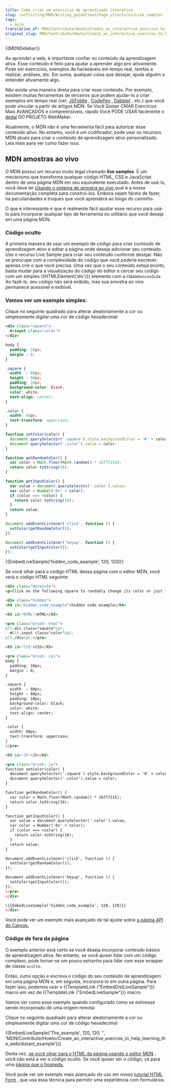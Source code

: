 ```yaml
---
title: Como criar um exercício de aprendizado interativo
slug: conflicting/MDN/Writing_guidelines/Page_structures/Live_samples
tags:
  - Guía
translation_of: MDN/Contribute/Howto/Create_an_interactive_exercise_to_help_learning_the_web
original_slug: MDN/Contribute/Howto/Create_an_interactive_exercise_to_help_learning_the_web
---
```

{{MDNSidebar}}

Ao aprender a web, é importante confiar no conteúdo da aprendizagem ativa. Esse conteúdo é feito para ajudar a aprender algo pró-ativamente. Pode ser exercícios, exemplos de hackeáveis ​​em tempo real, tarefas a realizar, análises, etc. Em suma, qualquer coisa que desejar, ajuda alguém a entender ativamente algo.

Não existe uma maneira direta para criar esse conteúdo. Por exemplo, existem muitas ferramentas de terceiros que podem ajudar-lo a criar exemplos em tempo real (ver: [JSFiddle](https://jsfiddle.net/) , [CodePen](https://codepen.io/) , [Dabblet](http://dabblet.com/) , etc.) que você pode vincular a partir de artigos MDN. Se Você Quiser CRIAR Exercícios Mais AVANÇADOS e compreensíveis, rápido Você PODE USAR fácilmente o [dedal](https://thimble.mozilla.org) DO PROJETO WebMaker.

Atualmente, o MDN não é uma ferramenta fácil para autorizar esse conteúdo ativo. No entanto, você é um codificador, pode usar os recursos MDN atuais para criar o conteúdo de aprendizagem ativo personalizado. Leia mais para ver como fazer isso.

## MDN amostras ao vivo

O MDN possui um recurso muito legal chamado **live samples**. É um mecanismo que transforma qualquer código HTML, CSS e JavaScript dentro de uma página MDN em seu equivalente executado. Antes de usá-lo, você deve ler [Usando o sistema de amostra ao vivo](/pt-BR/docs/MDN/Contribute/Editor/Live_samples),qual é a nossa documentação completa para construí-los. Embora sejam fáceis de fazer, há peculiaridades e truques que você aprenderá ao longo do caminho.

O que é interessante é que é realmente fácil ajustar esse recurso para usá-lo para incorporar qualquer tipo de ferramenta ou utilitário que você deseja em uma página MDN.

### Código oculto

A primeira maneira de usar um exemplo de código para criar conteúdo de aprendizagem ativo é editar a página onde deseja adicionar seu conteúdo. Use o recurso Live Sample para criar seu conteúdo conforme desejar. Não se preocupe com a complexidade do código que você poderia escrever; apenas crie o que você precisa. Uma vez que o seu conteúdo esteja pronto, basta mudar para a visualização do código do editor e cercar seu código com um simples {{HTMLElement('div')}} elemento com a classe`escondida`. Ao fazê-lo, seu código não será exibido, mas sua amostra ao vivo permanece acessível e exibível.

### Vamos ver um exemplo simples:

Clique no seguinte quadrado para alterar aleatoriamente a cor ou simplesmente digitar uma cor de código hexadecimal

```html hidden
<div class="square">
  #<input class="color">
</div>
```

```css hidden
body {
  padding: 10px;
  margin : 0;
}

.square {
  width  : 80px;
  height : 80px;
  padding: 10px;
  background-color: black;
  color: white;
  text-align: center;
}

.color {
  width: 60px;
  text-transform: uppercase;
}
```

```js hidden
function setColor(color) {
  document.querySelector('.square').style.backgroundColor = '#' + color;
  document.querySelector('.color').value = color;
}

function getRandomColor() {
  var color = Math.floor(Math.random() * 16777215);
  return color.toString(16);
}

function getInputColor() {
  var value = document.querySelector('.color').value;
  var color = Number('0x' + color);
  if (color === +color) {
    return color.toString(16);
  }
  return value;
}

document.addEventListener('click', function () {
  setColor(getRandomColor());
});

document.addEventListener('keyup', function () {
  setColor(getInputColor());
});
```

{{EmbedLiveSample('hidden_code_example', 120, 120)}}

Se você olhar para o código HTML dessa página com o editor MDN, você verá o código HTML seguinte:

```html
<div class="moreinfo">
<p>Click on the following square to randomly change its color or just type an hexadecimal code color</p>

<div class="hidden">
<h4 id="hidden_code_example">hidden code example</h4>

<h5 id="HTML">HTML</h5>

<pre class="brush: html">
&lt;div class="square"&gt;
  #&lt;input class="color"&gt;
&lt;/div&gt;</pre>

<h5 id="CSS">CSS</h5>

<pre class="brush: css">
body {
  padding: 10px;
  margin : 0;
}

.square {
  width  : 80px;
  height : 80px;
  padding: 10px;
  background-color: black;
  color: white;
  text-align: center;
}

.color {
  width: 60px;
  text-transform: uppercase;
}
</pre>

<h5 id="JS">JS</h5>

<pre class="brush: js">
function setColor(color) {
  document.querySelector('.square').style.backgroundColor = '#' + color;
  document.querySelector('.color').value = color;
}

function getRandomColor() {
  var color = Math.floor(Math.random() * 16777215);
  return color.toString(16);
}

function getInputColor() {
  var value = document.querySelector('.color').value;
  var color = Number('0x' + color);
  if (color === +color) {
    return color.toString(16);
  }
  return value;
}

document.addEventListener('click', function () {
  setColor(getRandomColor());
});

document.addEventListener('keyup', function () {
  setColor(getInputColor());
});
</pre>
</div>

\{{EmbedLiveSample('hidden_code_example', 120, 120)}}
</div>
```

Você pode ver um exemplo mais avançado de tal ajuste sobre [a página API do Canvas.](/pt-BR/docs/Web/API/Canvas_API#JavaScript)

### Código de fora da página

O exemplo anterior está certo se você deseja incorporar conteúdo básico de aprendizagem ativa. No entanto, se você quiser lidar com um código complexo, pode tornar-se um pouco estranho para lidar com esse wrapper de classe `oculto`.

Então, outra opção e escreva o código do seu conteúdo de aprendizagem em uma página MDN e, em seguida, incorpora-lo em outra página. Para fazer isso, podemos usar o {{TemplateLink ("EmbedDistLiveSample")}} macro em vez de {{TemplateLink ("EmbedLiveSample")}} macro.

Vamos ver como esse exemplo quando configurado como se estivesse sendo incorporado de uma origem remota:

Clique no seguinte quadrado para alterar aleatoriamente a cor ou simplesmente digitar uma cor de código hexadecimal

{{EmbedLiveSample('The_example', 120, 120, '', 'MDN/Contribute/Howto/Create_an_interactive_exercise_to_help_learning_the_web/distant_example')}}

Desta vez, [se você olhar para o HTML da página usando o editor MDN](/pt-BR/docs/MDN/Contribute/Editor/Source_mode) , você não está a ver o código oculto. Se você quiser ver o código, vá para uma [página que o hospeda.](/pt-BR/docs/MDN/Contribute/Howto/Create_an_interactive_exercise_to_help_learning_the_web/distant_example)

Você pode ver um exemplo mais avançado do uso em nosso [tutorial HTML Form](/pt-BR/docs/Web/Guide/HTML/Forms/How_to_build_custom_form_widgets) , que usa essa técnica para permitir uma experiência com formulários.
